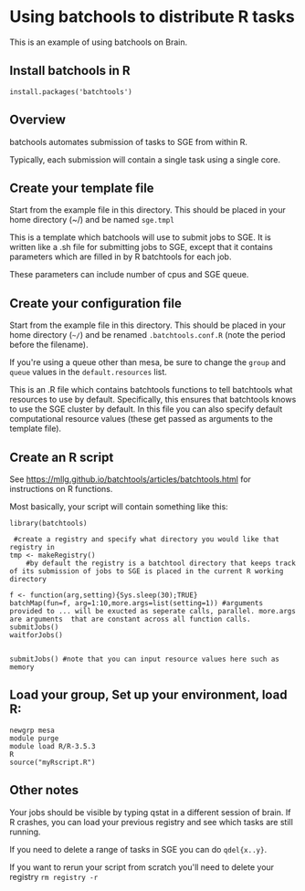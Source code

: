 # Using batchools to distribute R tasks 

This is an example of using batchools on Brain.

## Install batchools in R

    install.packages('batchtools')
    
## Overview
batchools automates submission of tasks to SGE from within R.  

Typically, each submission will contain a single task using a single core.

## Create your template file

Start from the example file in this directory. This should be placed in your home directory (~/) and be named `sge.tmpl`
   
This is a template which batchools will use to submit jobs to SGE. It is written like a .sh file for submitting jobs to SGE, except that it contains parameters which are filled in by R batchtools for each job. 

These parameters can include number of cpus and SGE queue. 

## Create your configuration file

Start from the example file in this directory. This should be placed in your home directory (`~/`) and be renamed `.batchtools.conf.R` (note the period before the filename).

If you're using a queue other than mesa, be sure to change the `group` and `queue` values in the `default.resources` list.

This is an .R file which contains batchtools functions to tell batchtools what resources to use by default. 
Specifically, this ensures that batchtools knows to use the SGE cluster by default. In this file you can also specify default computational resource values (these get passed as arguments to the template file). 


## Create an R script
See https://mllg.github.io/batchtools/articles/batchtools.html for instructions on R functions. 

Most basically, your script will contain something like this:

    library(batchtools)
     
     #create a registry and specify what directory you would like that registry in
    tmp <- makeRegistry()
        #by default the registry is a batchtool directory that keeps track of its submission of jobs to SGE is placed in the current R working directory
    
    f <- function(arg,setting){Sys.sleep(30);TRUE}
    batchMap(fun=f, arg=1:10,more.args=list(setting=1)) #arguments provided to ... will be exucted as seperate calls, parallel. more.args are arguments  that are constant across all function calls.
    submitJobs()
    waitforJobs()
    
    
    submitJobs() #note that you can input resource values here such as memory


## Load your group, Set up your environment, load R:
    
    newgrp mesa
    module purge
    module load R/R-3.5.3 
    R
    source("myRscript.R")
    

## Other notes
Your jobs should be visible by typing qstat in a different session of brain. If R crashes, you can load your previous registry and see which tasks are still running.

If you need to delete a range of tasks in SGE you can do `qdel{x..y}`.

If you want to rerun your script from scratch you'll need to delete your registry
`rm registry -r`

